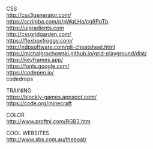 CSS  
http://css3generator.com/  
https://scrimba.com/p/pWqLHa/cg9PpTb  
https://uigradients.com  
http://cssgridgarden.com/  
https://flexboxfroggy.com/  
http://ndpsoftware.com/git-cheatsheet.html  
https://michalgrochowski.github.io/grid-playground/dist/  
https://keyframes.app/  
https://fonts.google.com/   
https://codepen.io/  
codedrops  


TRAINING  
https://blockly-games.appspot.com/  
https://code.org/minecraft  


COLOR  
http://www.proftnj.com/RGB3.htm  

COOL WEBSITES  
http://www.sbs.com.au/theboat/

